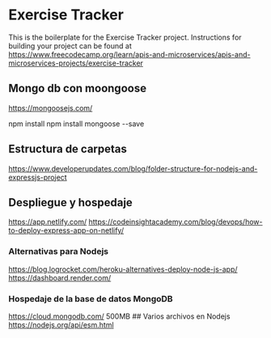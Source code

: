 # Exercise Tracker

This is the boilerplate for the Exercise Tracker project. Instructions for building your project can be found at https://www.freecodecamp.org/learn/apis-and-microservices/apis-and-microservices-projects/exercise-tracker


## Mongo db con moongoose
https://mongoosejs.com/

npm install npm install mongoose --save

## Estructura de carpetas
https://www.developerupdates.com/blog/folder-structure-for-nodejs-and-expressjs-project

## Despliegue y hospedaje

https://app.netlify.com/
https://codeinsightacademy.com/blog/devops/how-to-deploy-express-app-on-netlify/

### Alternativas para Nodejs
https://blog.logrocket.com/heroku-alternatives-deploy-node-js-app/
https://dashboard.render.com/
### Hospedaje de la base de datos MongoDB
https://cloud.mongodb.com/
500MB
## Varios archivos en Nodejs
https://nodejs.org/api/esm.html